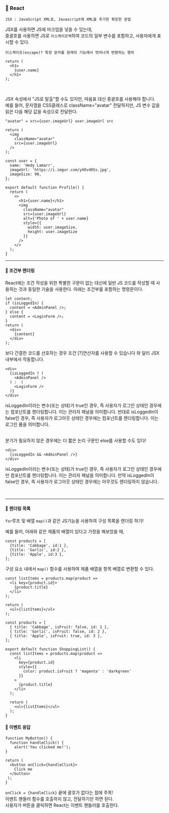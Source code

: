 ### 📑 React 

`JSX : JavaScript XML로, Javascript에 XML을 추가한 확장한 문법` <br>

JSX를 사용하면 JS에 마크업을 넣을 수 있는데, <br>
중괄호를 사용하면 JS로 `이스케이프백`하여 코드의 일부 변수를 포함하고, 사용자에게 표시할 수 있다.

`이스케이프(escape)? 특정 문자를 원래의 기능에서 벗어나게 변환하는 행위`
```
return (
  <h1>
    {user.name}
  </h1>
);
```

<br>

JSX 속성에서 "JS로 탈출"할 수도 있지만, 따옴표 대신 중괄호를 사용해야 합니다. <br>
예를 들어, 문자열을 CSS클래스로 className="avatar" 전달하지만, JS 변수 값을 읽은 다음 해당 값을 속성으로 전달한다. <br>

`"avatar" = src={user.imageUrl} user.imageUrl src`

```
return (
  <img
    className="avatar"
    src={user.imageUrl}
  />
);
```
```
const user = {
  name: 'Hedy Lamarr',
  imageUrl: 'https://i.imgur.com/yXOvdOSs.jpg',
  imageSize: 90,
};

export default function Profile() {
  return (
    <>
      <h1>{user.name}</h1>
      <img
        className="avatar"
        src={user.imageUrl}
        alt={'Photo of ' + user.name}
        style={{
          width: user.imageSize,
          height: user.imageSize
        }}
      />
    </>
  );
}
```
----

#### 🔻 조건부 렌더링
React에는 조건 작성을 위한 특별한 구문이 없는 대신에 일반 JS 코드를 작성할 때 사용하는 것과 동일한 기술을 사용한다. 아래는 조건부를 포함하는 명령문이다.

```
let content;
if (isLoggedIn) {
  content = <AdminPanel />;
} else {
  content = <LoginForm />;
}
return (
  <div>
    {content}
  </div>
);
```

보다 간결한 코드를 선호하는 경우 조건 [?]연산자를 사용할 수 있습니다 <if>와 달리 <if>JSX 내부에서 작동합니다.
```
<div>
  {isLoggedIn ? (
    <AdminPanel />
  ) :  (
    <LoginForm />
  )}
</div>
```
isLoggedIn이라는 변수(또는 상태)가 true인 경우, 즉 사용자가 로그인 상태인 경우에는 <AdminPanel /> 컴포넌트를 렌더링합니다. 이는 관리자 패널을 의미합니다.
반대로 isLoggedIn이 false인 경우, 즉 사용자가 로그아웃 상태인 경우에는 <LoginForm /> 컴포넌트를 렌더링합니다. 이는 로그인 폼을 의미합니다.

<br>
분기가 필요하지 않은 경우에는 더 짧은 논리 구문인 else를 사용할 수도 있다!

```
<div>
  {isLoggedIn && <AdminPanel />}
</div>
```
isLoggedIn이라는 변수(또는 상태)가 true인 경우, 즉 사용자가 로그인 상태인 경우에만 <AdminPanel /> 컴포넌트를 렌더링합니다. 이는 관리자 패널을 의미합니다.
만약 isLoggedIn이 false인 경우, 즉 사용자가 로그아웃 상태인 경우에는 아무것도 렌더링하지 않습니다.

<br>

---

#### 🔻 렌더링 목록
`for`루프 및 배열 `map()`과 같은 JS기능을 사용하여 구성 목록을 렌더링 하기!

예를 들어, 아래와 같은 제품의 배열이 있다고 가정을 해보았을 때,
```
const products = [
  {title: 'Cabbage', id:1 },
  {title: 'Garlic', id:2 },
  {title: 'Apple', id:3 },
];
```

구성 요소 내에서 `map()` 함수를 사용하여 제품 배열을 항목 배열로 변환할 수 있다. 
```
const listItems = products.map(product =>
  <li key={product.id}>
    {product.title}
  </li>
);

return (
  <ul>{listItems}</ul>
);
```

```
const products = [
  { title: 'Cabbage', isFruit: false, id: 1 },
  { title: 'Garlic', isFruit: false, id: 2 },
  { title: 'Apple', isFruit: true, id: 3 },
];

export default function ShoppingList() {
  const listItems = products.map(product =>
    <li
      key={product.id}
      style={{
        color: product.isFruit ? 'magenta' : 'darkgreen'
      }}
    >
      {product.title}
    </li>
  );

  return (
    <ul>{listItems}</ul>
  );
}
```

#### 🔻 이벤트 응답

```
function MyButton() {
  function handleClick() {
    alert('You clicked me!');
}

return (
  <button onClick={handleClick}>
    Click me
  </button>
 );
}
```
`onClick = {handleClick}` 끝에 괄호가 없다는 점에 주목! <br>
이벤트 핸들러 함수를 호출하지 않고, 전달하기만 하면 된다. <br>
사용자가 버튼을 클릭하면 React는 이벤트 핸들러를 호출한다. 
